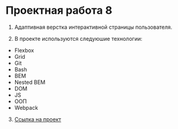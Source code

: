 # Проектная работа 8

1. Адаптивная верстка интерактивной страницы пользователя.

2. В проекте используются следуюшие технологии:

* Flexbox
* Grid
* Git
* Bash
* BEM
* Nested BEM
* DOM
* JS
* ООП
* Webpack

3. [Ссылка на проект](https://artandreeva.github.io/mesto/)
